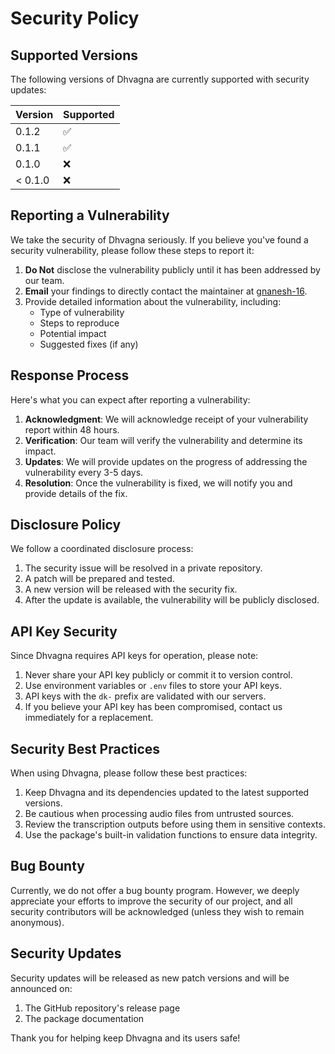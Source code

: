 # Security Policy

## Supported Versions

The following versions of Dhvagna are currently supported with security updates:

| Version | Supported          |
| ------- | ------------------ |
| 0.1.2   | :white_check_mark: |
| 0.1.1   | :white_check_mark: |
| 0.1.0   | :x:                |
| < 0.1.0 | :x:                |

## Reporting a Vulnerability

We take the security of Dhvagna seriously. If you believe you've found a security vulnerability, please follow these steps to report it:

1. **Do Not** disclose the vulnerability publicly until it has been addressed by our team.
2. **Email** your findings to directly contact the maintainer at [gnanesh-16](https://github.com/gnanesh-16).
3. Provide detailed information about the vulnerability, including:
   - Type of vulnerability
   - Steps to reproduce
   - Potential impact
   - Suggested fixes (if any)

## Response Process

Here's what you can expect after reporting a vulnerability:

1. **Acknowledgment**: We will acknowledge receipt of your vulnerability report within 48 hours.
2. **Verification**: Our team will verify the vulnerability and determine its impact.
3. **Updates**: We will provide updates on the progress of addressing the vulnerability every 3-5 days.
4. **Resolution**: Once the vulnerability is fixed, we will notify you and provide details of the fix.

## Disclosure Policy

We follow a coordinated disclosure process:

1. The security issue will be resolved in a private repository.
2. A patch will be prepared and tested.
3. A new version will be released with the security fix.
4. After the update is available, the vulnerability will be publicly disclosed.

## API Key Security

Since Dhvagna requires API keys for operation, please note:

1. Never share your API key publicly or commit it to version control.
2. Use environment variables or `.env` files to store your API keys.
3. API keys with the `dk-` prefix are validated with our servers.
4. If you believe your API key has been compromised, contact us immediately for a replacement.

## Security Best Practices

When using Dhvagna, please follow these best practices:

1. Keep Dhvagna and its dependencies updated to the latest supported versions.
2. Be cautious when processing audio files from untrusted sources.
3. Review the transcription outputs before using them in sensitive contexts.
4. Use the package's built-in validation functions to ensure data integrity.

## Bug Bounty

Currently, we do not offer a bug bounty program. However, we deeply appreciate your efforts to improve the security of our project, and all security contributors will be acknowledged (unless they wish to remain anonymous).

## Security Updates

Security updates will be released as new patch versions and will be announced on:

1. The GitHub repository's release page
2. The package documentation

Thank you for helping keep Dhvagna and its users safe!
